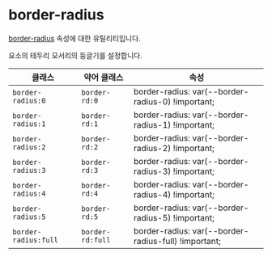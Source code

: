 # border-radius

[border-radius](https://developer.mozilla.org/en-US/docs/Web/CSS/border-radius) 속성에 대한 유틸리티입니다.

요소의 테두리 모서리의 둥글기를 설정합니다.

<table>
  <thead>
    <tr>
      <th scope="col">클래스</th>
      <th scope="col">약어 클래스</th>
      <th scope="col">속성</th>
    </tr>
  </thead>
  <tbody>
    <!-- border-radius: 0 -->
<tr>
  <td><code>border-radius:0</code></td>
  <td><code>border-rd:0</code></td>
  <td><span class="code">border-radius: var(--border-radius-0) !important;</span></td>
</tr>

<!-- border-radius: 1 -->
<tr>
  <td><code>border-radius:1</code></td>
  <td><code>border-rd:1</code></td>
  <td><span class="code">border-radius: var(--border-radius-1) !important;</span></td>
</tr>

<!-- border-radius: 2 -->
<tr>
  <td><code>border-radius:2</code></td>
  <td><code>border-rd:2</code></td>
  <td><span class="code">border-radius: var(--border-radius-2) !important;</span></td>
</tr>

<!-- border-radius: 3 -->
<tr>
  <td><code>border-radius:3</code></td>
  <td><code>border-rd:3</code></td>
  <td><span class="code">border-radius: var(--border-radius-3) !important;</span></td>
</tr>

<!-- border-radius: 4 -->
<tr>
  <td><code>border-radius:4</code></td>
  <td><code>border-rd:4</code></td>
  <td><span class="code">border-radius: var(--border-radius-4) !important;</span></td>
</tr>

<!-- border-radius: 5 -->
<tr>
  <td><code>border-radius:5</code></td>
  <td><code>border-rd:5</code></td>
  <td><span class="code">border-radius: var(--border-radius-5) !important;</span></td>
</tr>

<!-- border-radius: full -->
<tr>
  <td><code>border-radius:full</code></td>
  <td><code>border-rd:full</code></td>
  <td><span class="code">border-radius: var(--border-radius-full) !important;</span></td>
</tr>

  </tbody>

</table>
